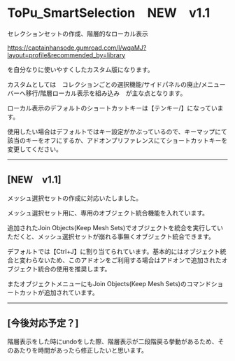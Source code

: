 # ToPu_SmartSelection　NEW　v1.1

セレクションセットの作成、階層的なローカル表示

https://captainhansode.gumroad.com/l/wqaMJ?layout=profile&recommended_by=library

を自分なりに使いやすくしたカスタム版になります。

カスタムとしては　コレクションごとの選択機能/サイドパネルの廃止/メニューバーへ移行/階層ローカル表示を組み込み　が主な点となります。

ローカル表示のデフォルトのショートカットキーは【テンキー/】になっています。

使用したい場合はデフォルトではキー設定がかぶっているので、キーマップにて該当のキーをオフにするか、アドオンプリファレンスにてショートカットキーを変更してください。

---

## [NEW　v1.1]

メッシュ選択セットの作成に対応いたしました。

メッシュ選択セット用に、専用のオブジェクト統合機能を入れています。

追加されたJoin Objects(Keep Mesh Sets)でオブジェクトを統合を実行していただくと、メッシュ選択セットが崩れる事無くオブジェクト統合できます。

デフォルトでは【Ctrl+J】に割り当てられています。基本的にはオブジェクト統合と変わらないため、このアドオンをご利用する場合はアドオンで追加されたオブジェクト統合の使用を推奨します。

またオブジェクトメニューにもJoin Objects(Keep Mesh Sets)のコマンドショートカットが追加されています。

---

## [今後対応予定？]

階層表示をした時にundoをした際、階層表示が二段階戻る挙動があるため、そのあたりを時間があったら修正したいと思います。
